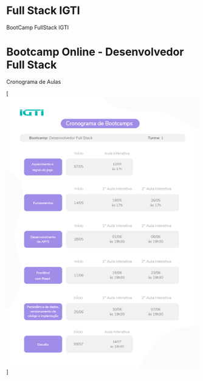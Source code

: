 # Full Stack IGTI
BootCamp FullStack IGTI

<h1> Bootcamp Online - Desenvolvedor Full Stack </h1>
<p> </p>

<p> Cronograma de Aulas </p>


[![AULAS](https://github.com/adalbertobrant/FullStackIGTI/blob/master/imagens/Bootcamp%20Full%20Stack%20-%20Turma%2001-1.png?raw=true "Cronograma Turma 01")]


